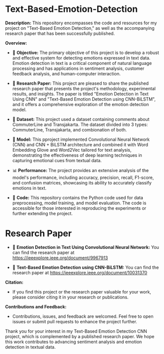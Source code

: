 # Text-Based-Emotion-Detection

**Description:**
This repository encompasses the code and resources for my project on "Text-Based Emotion Detection," as well as the accompanying research paper that has been successfully published.

**Overview:**
- 💬 **Objective:** The primary objective of this project is to develop a robust and effective system for detecting emotions expressed in text data. Emotion detection in text is a critical component of natural language processing and has applications in sentiment analysis, customer feedback analysis, and human-computer interaction.

- 📝 **Research Paper:** This project are pleased to share the published research paper that presents the project's methodology, experimental results, and insights. The paper is titled "Emotion Detection in Text Using CNN" and "Text-Based Emotion Detection using CNN-BiLSTM", and it offers a comprehensive exploration of the emotion detection model.

- 📁 **Dataset:** This project used a dataset containing comments about CommuterLine and Transjakarta. The dataset divided into 3 types: CommuterLine, Transjakarta, and combionation of both.

- 🤖 **Model:** This pproject implemented Convolutional Neural Network (CNN) and CNN + BiLSTM architecture and combined it with Word Embedding Glove and Word2Vec tailored for text analysis, demonstrating the effectiveness of deep learning techniques in capturing emotional cues from textual data.

- 📊 **Performance:** The project provides an extensive analysis of the model's performance, including accuracy, precision, recall, F1-score, and confusion matrices, showcasing its ability to accurately classify emotions in text.

- 📄 **Code:** This repository contains the Python code used for data preprocessing, model training, and model evaluation. The code is accessible for those interested in reproducing the experiments or further extending the project.

# Research Paper
- 📄 **Emotion Detection in Text Using Convolutional Neural Network:** You can find the research paper at https://ieeexplore.ieee.org/document/9967913

- 📄 **Text-Based Emotion Detection using CNN-BiLSTM:** You can find the research paper at https://ieeexplore.ieee.org/document/10031370

**Citation:**
- If you find this project or the research paper valuable for your work, please consider citing it in your research or publications.

**Contributions and Feedback:**
- Contributions, issues, and feedback are welcomed. Feel free to open issues or submit pull requests to enhance the project further.

Thank you for your interest in my Text-Based Emotion Detection CNN project, which is complemented by a published research paper. We hope this work contributes to advancing sentiment analysis and emotion detection in textual data.
